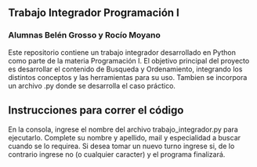 ## Trabajo Integrador Programación I ##
### Alumnas Belén Grosso y Rocío Moyano

Este repositorio contiene un trabajo integrador desarrollado en Python como parte de la materia Programación I. El objetivo principal del proyecto es desarrollar el contenido de Busqueda y Ordenamiento, integrando los distintos conceptos y las herramientas para su uso. Tambien se incorpora un archivo .py donde se desarrolla el caso práctico.


## Instrucciones para correr el código

En la consola, ingrese el nombre del archivo trabajo_integrador.py para ejecutarlo.
Complete su nombre y apellido, mail y especialidad a buscar cuando se lo requirea.
Si desea tomar un nuevo turno ingrese si, de lo contrario ingrese no (o cualquier caracter) y el programa finalizará.
